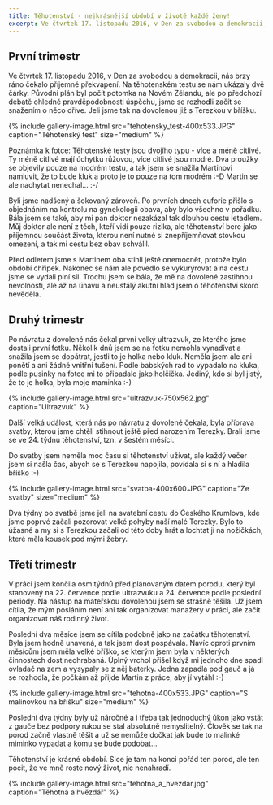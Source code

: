 ```yaml
---
title: Těhotenství - nejkrásnější období v životě každé ženy!
excerpt: Ve čtvrtek 17. listopadu 2016, v Den za svobodou a demokracii, nás brzy ráno čekalo příjemné překvapení. Na těhotenském testu se nám ukázaly dvě čárky...
---
```


## První trimestr
Ve čtvrtek 17. listopadu 2016, v Den za svobodou a demokracii, nás brzy ráno čekalo příjemné překvapení. Na těhotenském testu se nám ukázaly dvě čárky. Původní plán byl počít potomka na Novém Zélandu, ale po předchozí debatě ohledně pravděpodobnosti úspěchu, jsme se rozhodli začít se snažením o něco dříve. Jeli jsme tak na dovolenou již s Terezkou v bříšku.

{% include gallery-image.html src="tehotensky_test-400x533.JPG" caption="Těhotenský test" size="medium" %} 

Poznámka k fotce: Těhotenské testy jsou dvojího typu - více a méně citlivé. Ty méně citlivé mají úchytku růžovou, více citlivé jsou modré. Dva proužky se objevily pouze na modrém testu, a tak jsem se snažila Martinovi namluvit, že to bude kluk a proto je to pouze na tom modrém :-D Martin se ale nachytat nenechal... :-/

Byli jsme nadšený a šokovaný zároveň. Po prvních dnech euforie přišlo s objednáním na kontrolu na gynekologii obava, aby bylo všechno v pořádku. Bála jsem se také, aby mi pan doktor nezakázal tak dlouhou cestu letadlem. Můj doktor ale není z těch, kteří vidí pouze rizika, ale těhotenství bere jako příjemnou součást života, kterou není nutné si znepříjemňovat stovkou omezení, a tak mi cestu bez obav schválil.

Před odletem jsme s Martinem oba stihli ještě onemocnět, protože bylo období chřipek. Nakonec se nám ale povedlo se vykurýrovat a na cestu jsme se vydali plní sil. Trochu jsem se bála, že mě na dovolené zastihnou nevolnosti, ale až na únavu a neustálý akutní hlad jsem o těhotenství skoro nevěděla.

## Druhý trimestr

Po návratu z dovolené nás čekal první velký ultrazvuk, ze kterého jsme dostali první fotku. Několik dnů jsem se na fotku nemohla vynadívat a snažila jsem se dopátrat, jestli to je holka nebo kluk. Neměla jsem ale ani ponětí a ani žádné vnitřní tušení. Podle babských rad to vypadalo na kluka, podle pusinky na fotce mi to připadalo jako holčička. Jediný, kdo si byl jistý, že to je holka, byla moje maminka :-)

{% include gallery-image.html src="ultrazvuk-750x562.jpg" caption="Ultrazvuk" %} 

Další velká událost, která nás po návratu z dovolené čekala, byla příprava svatby, kterou jsme chtěli stihnout ještě před narozením Terezky. Brali jsme se ve 24. týdnu těhotenství, tzn. v šestém měsíci.

Do svatby jsem neměla moc času si těhotenství užívat, ale každý večer jsem si našla čas, abych se s Terezkou napojila, povídala si s ní a hladila bříško :-)

{% include gallery-image.html src="svatba-400x600.JPG" caption="Ze svatby" size="medium" %} 

Dva týdny po svatbě jsme jeli na svatební cestu do Českého Krumlova, kde jsme poprvé začali pozorovat velké pohyby naší malé Terezky. Bylo to úžasné a my si s Terezkou začali od této doby hrát a lochtat jí na nožičkách, které měla kousek pod mými žebry.

## Třetí trimestr

V práci jsem končila osm týdnů před plánovaným datem porodu, který byl stanovený na 22. července podle ultrazvuku a 24. července podle poslední periody. Na nástup na mateřskou dovolenou jsem se strašně těšila. Už jsem cítila, že mým posláním není ani tak organizovat manažery v práci, ale začít organizovat náš rodinný život.

Poslední dva měsíce jsem se cítila podobně jako na začátku těhotenství. Byla jsem hodně unavená, a tak jsem dost pospávala. Navíc oproti prvním měsícům jsem měla velké bříško, se kterým jsem byla v některých činnostech dost neohrabaná. Úplný vrchol přišel když mi jednoho dne spadl ovladač na zem a vysypaly se z něj baterky. Jedna zapadla pod gauč a já se rozhodla, že počkám až přijde Martin z práce, aby jí vytáhl :-)

{% include gallery-image.html src="tehotna-400x533.JPG" caption="S malinovkou na bříšku" size="medium" %} 

Poslední dva týdny byly už náročné a i třeba tak jednoduchý úkon jako vstát z gauče bez podpory rukou se stal absolutně nemyslitelný. Člověk se tak na porod začně vlastně těšit a už se nemůže dočkat jak bude to malinké miminko vypadat a komu se bude podobat...

Těhotenství je krásné období. Sice je tam na konci pořád ten porod, ale ten pocit, že ve mně roste nový život, nic nenahradí.

{% include gallery-image.html src="tehotna_a_hvezdar.jpg" caption="Těhotná a hvězdář" %} 











